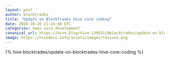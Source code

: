 ```yaml
---
layout: post
author: blocktrades
title: "Update on BlockTrades Hive core coding"
date: 2020-10-26 21:24:48 UTC
categories: news core development
canonical_url: https://hive.blog/hive-139531/@blocktrades/update-on-blocktrades-hive-core-coding
image: https://hivedocs.info/assets/images/favicon.png
---
```

{% hive blocktrades/update-on-blocktrades-hive-core-coding %}

